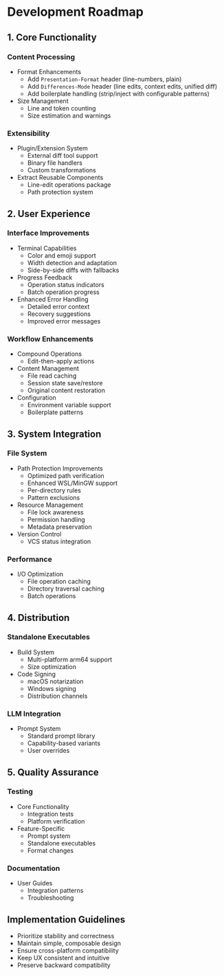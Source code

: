 # Development Roadmap

## 1. Core Functionality

### Content Processing
- Format Enhancements
  - Add `Presentation-Format` header (line-numbers, plain)
  - Add `Differences-Mode` header (line edits, context edits, unified diff)
  - Add boilerplate handling (strip/inject with configurable patterns)
- Size Management
  - Line and token counting
  - Size estimation and warnings

### Extensibility
- Plugin/Extension System
  - External diff tool support
  - Binary file handlers
  - Custom transformations
- Extract Reusable Components
  - Line-edit operations package
  - Path protection system

## 2. User Experience

### Interface Improvements
- Terminal Capabilities
  - Color and emoji support
  - Width detection and adaptation
  - Side-by-side diffs with fallbacks
- Progress Feedback
  - Operation status indicators
  - Batch operation progress
- Enhanced Error Handling
  - Detailed error context
  - Recovery suggestions
  - Improved error messages

### Workflow Enhancements
- Compound Operations
  - Edit-then-apply actions
- Content Management
  - File read caching
  - Session state save/restore
  - Original content restoration
- Configuration
  - Environment variable support
  - Boilerplate patterns

## 3. System Integration

### File System
- Path Protection Improvements
  - Optimized path verification
  - Enhanced WSL/MinGW support
  - Per-directory rules
  - Pattern exclusions
- Resource Management
  - File lock awareness
  - Permission handling
  - Metadata preservation
- Version Control
  - VCS status integration

### Performance
- I/O Optimization
  - File operation caching
  - Directory traversal caching
  - Batch operations

## 4. Distribution

### Standalone Executables
- Build System
  - Multi-platform arm64 support
  - Size optimization
- Code Signing
  - macOS notarization
  - Windows signing
  - Distribution channels

### LLM Integration
- Prompt System
  - Standard prompt library
  - Capability-based variants
  - User overrides

## 5. Quality Assurance

### Testing
- Core Functionality
  - Integration tests
  - Platform verification
- Feature-Specific
  - Prompt system
  - Standalone executables
  - Format changes

### Documentation
- User Guides
  - Integration patterns
  - Troubleshooting

## Implementation Guidelines
- Prioritize stability and correctness
- Maintain simple, composable design
- Ensure cross-platform compatibility
- Keep UX consistent and intuitive
- Preserve backward compatibility
